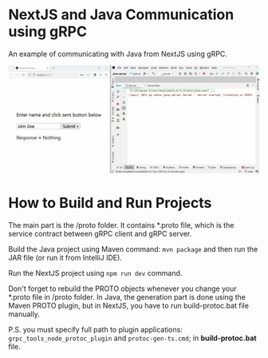 # NextJS and Java Communication using gRPC
An example of communicating with Java from NextJS using gRPC.

![alt text](./demo.gif)

# How to Build and Run Projects
The main part is the /proto folder. It contains *.proto file, which is the service contract between gRPC client and gRPC server.

Build the Java project using Maven command: `mvn package` and then run the JAR file (or run it from IntelliJ IDE).

Run the NextJS project using `npm run dev` command.

Don't forget to rebuild the PROTO objects whenever you change your *.proto file in /proto folder. In Java, the generation part is done using the Maven PROTO plugin, but in NextJS, you have to run build-protoc.bat file manually. 

P.S. you must specify full path to plugin applications: `grpc_tools_node_protoc_plugin` and `protoc-gen-ts.cmd`; in **build-protoc.bat** file.